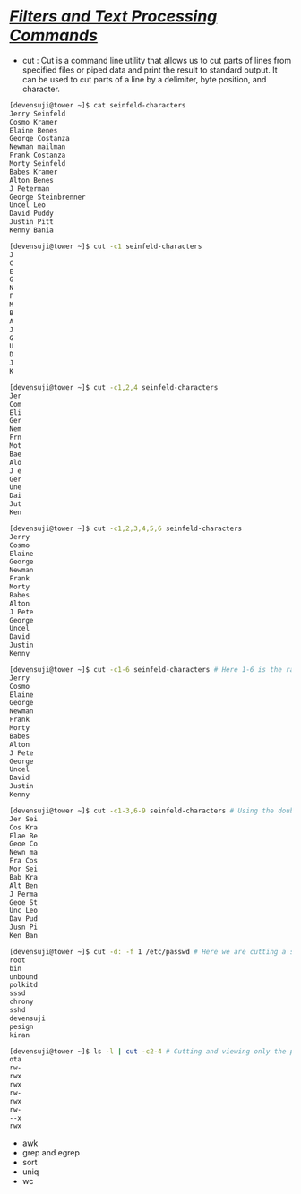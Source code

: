# <b><ins><i>Filters and Text Processing Commands</i></ins></b>
* cut : Cut is a command line utility that allows us to cut parts of lines from specified files or piped data and print the result to standard output. It can be used to cut parts of a line by a delimiter, byte position, and character.
```bash
[devensuji@tower ~]$ cat seinfeld-characters
Jerry Seinfeld
Cosmo Kramer
Elaine Benes
George Costanza
Newman mailman
Frank Costanza
Morty Seinfeld
Babes Kramer
Alton Benes
J Peterman
George Steinbrenner
Uncel Leo
David Puddy
Justin Pitt
Kenny Bania
```
```bash
[devensuji@tower ~]$ cut -c1 seinfeld-characters
J
C
E
G
N
F
M
B
A
J
G
U
D
J
K
```
```bash
[devensuji@tower ~]$ cut -c1,2,4 seinfeld-characters
Jer
Com
Eli
Ger
Nem
Frn
Mot
Bae
Alo
J e
Ger
Une
Dai
Jut
Ken
```
```bash
[devensuji@tower ~]$ cut -c1,2,3,4,5,6 seinfeld-characters
Jerry
Cosmo
Elaine
George
Newman
Frank
Morty
Babes
Alton
J Pete
George
Uncel
David
Justin
Kenny
```
```bash
[devensuji@tower ~]$ cut -c1-6 seinfeld-characters # Here 1-6 is the range of characters that we want to cut.
Jerry
Cosmo
Elaine
George
Newman
Frank
Morty
Babes
Alton
J Pete
George
Uncel
David
Justin
Kenny
```
```bash
[devensuji@tower ~]$ cut -c1-3,6-9 seinfeld-characters # Using the double range
Jer Sei
Cos Kra
Elae Be
Geoe Co
Newn ma
Fra Cos
Mor Sei
Bab Kra
Alt Ben
J Perma
Geoe St
Unc Leo
Dav Pud
Jusn Pi
Ken Ban
```
```bash
[devensuji@tower ~]$ cut -d: -f 1 /etc/passwd # Here we are cutting a specific field. -d is used to specify the delimiter which is colon(:) here and -f is the field which is the first field here.
root
bin
unbound
polkitd
sssd
chrony
sshd
devensuji
pesign
kiran
```
```bash
[devensuji@tower ~]$ ls -l | cut -c2-4 # Cutting and viewing only the permission of user from the output ls -l
ota
rw-
rwx
rwx
rw-
rwx
rw-
--x
rwx
```
* awk
* grep and egrep
* sort
* uniq
* wc